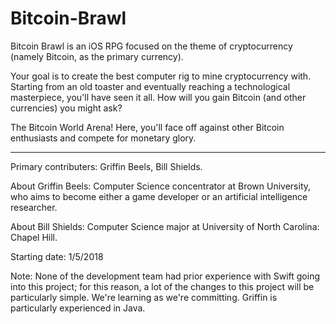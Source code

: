# Bitcoin-Brawl
Bitcoin Brawl is an iOS RPG focused on the theme of cryptocurrency (namely Bitcoin, as the primary currency).  

Your goal is to create the best computer rig to mine cryptocurrency with.  
Starting from an old toaster and eventually reaching a technological masterpiece, you'll have seen it all.
How will you gain Bitcoin (and other currencies) you might ask?

The Bitcoin World Arena!  Here, you'll face off against other Bitcoin enthusiasts and compete 
for monetary glory.

--------------------------------------------------
Primary contributers:
Griffin Beels, Bill Shields.

About Griffin Beels:
Computer Science concentrator at Brown University, who aims to become either a game developer or an artificial intelligence researcher.

About Bill Shields:
Computer Science major at University of North Carolina: Chapel Hill.

Starting date: 1/5/2018

Note: None of the development team had prior experience with Swift going into this project; for this reason, a lot of the changes to this project will be particularly simple.  We're learning as we're committing.  Griffin is particularly experienced in Java.
